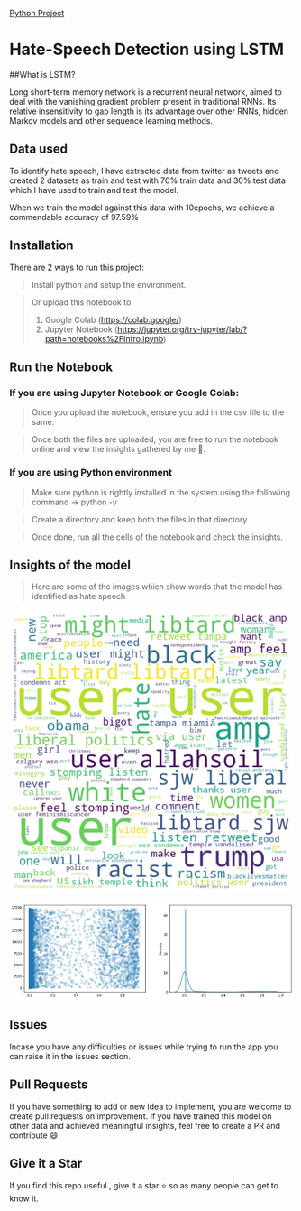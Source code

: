 [Python Project](https://www.python.org/downloads/)  

# Hate-Speech Detection using LSTM

##What is LSTM?

Long short-term memory network is a recurrent neural network, aimed to deal with the vanishing gradient problem present in traditional RNNs. Its relative insensitivity to gap length is its advantage over other RNNs, hidden Markov models and other sequence learning methods.


## Data used

To identify hate speech, I have extracted data from twitter as tweets and created 2 datasets as train and test with 70% train data and 30% test data which I have used to train and test the model.

When we train the model against this data with 10epochs, we achieve a commendable accuracy of 97.59%


## Installation  

There are 2 ways to run this project:
  
> Install python and setup the environment.

> Or upload this notebook to 
> 1. Google Colab (https://colab.google/) 
> 2. Jupyter Notebook (https://jupyter.org/try-jupyter/lab/?path=notebooks%2FIntro.ipynb)

  

## Run the Notebook

  

### If you are using Jupyter Notebook or Google Colab:

  

> Once you upload the notebook, ensure you add in the csv file to the same.

  

> Once both the files are uploaded, you are free to run the notebook online and view the insights gathered by me :star_struck:.

  

### If you are using Python environment

  

> Make sure python is rightly installed in the system using the following command -> python -v

  

> Create a directory and keep both the files in that directory.

  

> Once done, run all the cells of the notebook and check the insights.

  
## Insights of the model

> Here are some of the images which show words that the model has identified as hate speech

![lstm-output-images](./images/image.png)

![image-of-predicted-output](./images/output_image.png)


## Issues

  

Incase you have any difficulties or issues while trying to run the app you can raise it in the issues section.

  

## Pull Requests

  

If you have something to add or new idea to implement, you are welcome to create pull requests on improvement. If you have trained this model on other data and achieved meaningful insights, feel free to create a PR and contribute :smile:.

  

## Give it a Star

  

If you find this repo useful , give it a star :star: so as many people can get to know it.